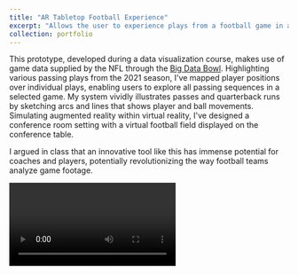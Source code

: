 ```yaml
---
title: "AR Tabletop Football Experience"
excerpt: "Allows the user to experience plays from a football game in augmented reality on a table<br/><img src='/images/FootballAR.png'>"
collection: portfolio
---
```


This prototype, developed during a data visualization course, makes use of game data supplied by the NFL through the [Big Data Bowl](https://www.kaggle.com/competitions/nfl-big-data-bowl-2023). Highlighting various passing plays from the 2021 season, I've mapped player positions over individual plays, enabling users to explore all passing sequences in a selected game. My system vividly illustrates passes and quarterback runs by sketching arcs and lines that shows player and ball movements. Simulating augmented reality within virtual reality, I've designed a conference room setting with a virtual football field displayed on the conference table.

I argued in class that an innovative tool like this has immense potential for coaches and players, potentially revolutionizing the way football teams analyze game footage.

<video controls>
  <source src="https://github.com/LoganLane/LoganLane.github.io/assets/34287344/6aecd489-ff53-4632-8b39-902ac085826c" type="video/mp4">
  Your browser does not support the video tag.
</video>



